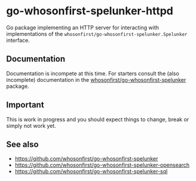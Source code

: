 # go-whosonfirst-spelunker-httpd

Go package implementing an HTTP server for interacting with implementations of the `whosonfirst/go-whosonfirst-spelunker.Spelunker` interface.

## Documentation

Documentation is incompete at this time. For starters consult the (also incomplete) documentation in the [whosonfirst/go-whosonfirst-spelunker](https://github.com/whosonfirst/go-whosonfirst-spelunker) package.

## Important

This is work in progress and you should expect things to change, break or simply not work yet.

## See also

* https://github.com/whosonfirst/go-whosonfirst-spelunker
* https://github.com/whosonfirst/go-whosonfirst-spelunker-opensearch
* https://github.com/whosonfirst/go-whosonfirst-spelunker-sql